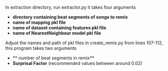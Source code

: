 In extraction directory, run extractor.py it takes four arguments
- **directory containing beat segments of songs to remix**
- **name of mapping pkl file**
- **name of dataset containing features pkl file**
- **name of NearestNeighbour model pkl file**

Adjust the names and path of pkl files in create_remix.py from lines 107-112, this program takes two arguments
- ** number of beat segments in remix**
- **Surprisal Factor** (recommended values between around 0.02)



